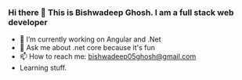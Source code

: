 ### Hi there 👋 This is Bishwadeep Ghosh. I am a full stack web developer 
  

- 🔭 I’m currently working on Angular and .Net
- 💬 Ask me about .net core because it's fun
- 📫 How to reach me: bishwadeep05ghosh@gmail.com
- Learning stuff. 

